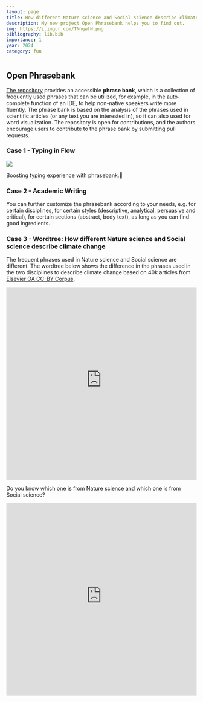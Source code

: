```yaml
---
layout: page
title: How different Nature science and Social science describe climate change?
description: My new project Open Phrasebank helps you to find out.
img: https://i.imgur.com/TNngwfN.png
bibliography: lib.bib
importance: 1
year: 2024
category: fun
---
```


## Open Phrasebank

[The repository](https://github.com/liuh886/open_phrasebank/) provides an accessible **phrase bank**, which is a collection of frequently used phrases that can be utilized, for example, in the auto-complete function of an IDE, to help non-native speakers write more fluently. The phrase bank is based on the analysis of the phrases used in scientific articles (or any text you are interested in), so it can also used for word visualization. The repository is open for contributions, and the authors encourage users to contribute to the phrase bank by submitting pull requests.


### Case 1 - Typing in Flow

![](https://i.imgur.com/MGDIqly.gif)

Boosting typing experience with phrasebank.🚀


### Case 2 - Academic Writing

You can further customize the phrasebank according to your needs, e.g. for certain disciplines, for certain styles (descriptive, analytical, persuasive and critical), for certain sections (abstract, body text), as long as you can find good ingredients.

### Case 3 - Wordtree: How different Nature science and Social science describe climate change

The frequent phrases used in Nature science and Social science are different. The wordtree below shows the difference in the phrases used in the two disciplines to describe climate change based on 40k articles from [Elsevier OA CC-BY Corpus](https://elsevier.digitalcommonsdata.com/datasets/zm33cdndxs/2).

<iframe src="https://open-phrasebank.readthedocs.io/en/latest/wordtree_climate_geo.html" frameborder="0" style="border:none; overflow:hidden; width:100%; height:510px;" allowTransparency="true"></iframe>

Do you know which one is from Nature science and which one is from Social science?

<iframe src="https://open-phrasebank.readthedocs.io/en/latest/wordtree_climate_social_science.html" frameborder="0" style="border:none; overflow:hidden; width:100%; height:510px;" allowTransparency="true"></iframe>

